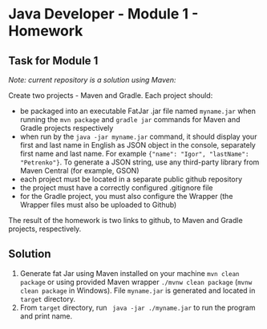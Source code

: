 # Java Developer - Module 1 - Homework

## Task for Module 1

_Note: current repository is a solution using Maven:_

Create two projects - Maven and Gradle. Each project should:

* be packaged into an executable FatJar .jar file named `myname.jar` when running the `mvn package` and `gradle jar` commands for Maven and Gradle projects respectively
* when run by the `java -jar myname.jar` command, it should display your first and last name in English as JSON object in the console, separately first name and last name. For example `{"name": "Igor", "lastName": "Petrenko"}`. To generate a JSON string, use any third-party library from Maven Central (for example, GSON)
* each project must be located in a separate public github repository
* the project must have a correctly configured .gitignore file
* for the Gradle project, you must also configure the Wrapper (the Wrapper files must also be uploaded to Github)

The result of the homework is two links to github, to Maven and Gradle projects, respectively.

## Solution

1) Generate fat Jar using Maven installed on your machine `mvn clean package` or using provided Maven wrapper `./mvnw clean package` (`mvnw clean package` in Windows). File `myname.jar` is generated and located in `target` directory.
2) From `target` directory, run ` java -jar ./myname.jar` to run the program and print name.